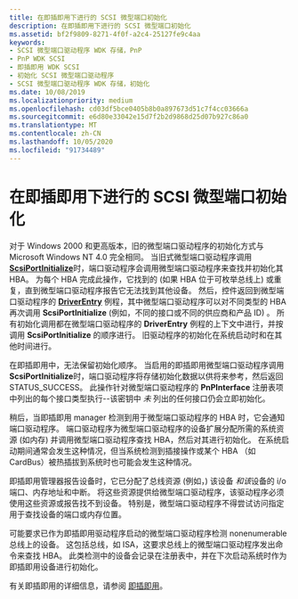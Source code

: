 ```yaml
---
title: 在即插即用下进行的 SCSI 微型端口初始化
description: 在即插即用下进行的 SCSI 微型端口初始化
ms.assetid: bf2f9809-8271-4f0f-a2c4-25127fe9c4aa
keywords:
- SCSI 微型端口驱动程序 WDK 存储，PnP
- PnP WDK SCSI
- 即插即用 WDK SCSI
- 初始化 SCSI 微型端口驱动程序
- SCSI 微型端口驱动程序 WDK 存储，初始化
ms.date: 10/08/2019
ms.localizationpriority: medium
ms.openlocfilehash: cd03df5bce0405b8b0a897673d51c7f4cc03666a
ms.sourcegitcommit: e6d80e33042e15d7f2b2d9868d25d07b927c86a0
ms.translationtype: MT
ms.contentlocale: zh-CN
ms.lasthandoff: 10/05/2020
ms.locfileid: "91734489"
---
```

# <a name="scsi-miniport-initialization-under-plug-and-play"></a>在即插即用下进行的 SCSI 微型端口初始化

对于 Windows 2000 和更高版本，旧的微型端口驱动程序的初始化方式与 Microsoft Windows NT 4.0 完全相同。 当旧式微型端口驱动程序调用 [**ScsiPortInitialize**](/windows-hardware/drivers/ddi/srb/nf-srb-scsiportinitialize)时，端口驱动程序会调用微型端口驱动程序来查找并初始化其 HBA。 为每个 HBA 完成此操作，它找到的 (如果 HBA 位于可枚举总线上) 或重复，直到微型端口驱动程序报告它无法找到其他设备。 然后，控件返回到微型端口驱动程序的 [**DriverEntry**](driverentry-of-scsi-miniport-driver.md) 例程，其中微型端口驱动程序可以对不同类型的 HBA 再次调用 **ScsiPortInitialize** (例如，不同的接口或不同的供应商和产品 ID) 。 所有初始化调用都在微型端口驱动程序的 **DriverEntry** 例程的上下文中进行，并按调用 **ScsiPortInitialize** 的顺序进行。 旧驱动程序的初始化在系统启动时和在其他时间进行。

在即插即用中，无法保留初始化顺序。 当启用的即插即用微型端口驱动程序调用 **ScsiPortInitialize**时，端口驱动程序将存储初始化数据以供将来参考，然后返回 STATUS_SUCCESS。 此操作针对微型端口驱动程序的 **PnPInterface** 注册表项中列出的每个接口类型执行--该密钥中 *未* 列出的任何接口仍会立即初始化。

稍后，当即插即用 manager 检测到用于微型端口驱动程序的 HBA 时，它会通知端口驱动程序。 端口驱动程序为微型端口驱动程序的设备扩展分配所需的系统资源 (如内存) 并调用微型端口驱动程序查找 HBA，然后对其进行初始化。 在系统启动期间通常会发生这种情况，但当系统检测到插接操作或某个 HBA （如 CardBus）被热插拔到系统时也可能会发生这种情况。

即插即用管理器报告设备时，它已分配了总线资源 (例如，) 该设备 *和该*设备的 i/o 端口、内存地址和中断。 将这些资源提供给微型端口驱动程序，该驱动程序必须使用这些资源或报告找不到设备。 特别是，微型端口驱动程序不得尝试访问指定用于查找设备的端口或内存位置。

可能要求已作为即插即用驱动程序启动的微型端口驱动程序检测 nonenumerable 总线上的设备。 这包括总线，如 ISA，这要求总线上的微型端口驱动程序发出命令来查找 HBA。 此类检测中的设备会记录在注册表中，并在下次启动系统时作为即插即用设备进行初始化。

有关即插即用的详细信息，请参阅 [即插即用](../kernel/introduction-to-plug-and-play.md)。